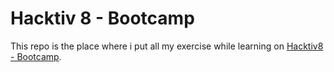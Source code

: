 # Hacktiv 8 - Bootcamp
This repo is the place where i put all my exercise while learning on [Hacktiv8 - Bootcamp](https://hacktiv8.com/).
